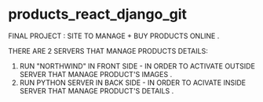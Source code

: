 # products_react_django_git
FINAL PROJECT : SITE TO MANAGE + BUY PRODUCTS ONLINE .

THERE ARE 2 SERVERS THAT MANAGE PRODUCTS DETAILS:
1. RUN "NORTHWIND" IN FRONT SIDE - IN ORDER TO ACTIVATE OUTSIDE SERVER THAT MANAGE PRODUCT'S IMAGES . 
2. RUN PYTHON SERVER IN BACK SIDE - IN ORDER TO ACIVATE INSIDE SERVER THAT MANAGE PRODUCT'S DETAILS .
